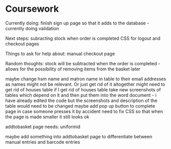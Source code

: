 # Coursework



Currently doing:
finish sign up page so that it adds to the database - currently doing validation


Next steps:
subracting stock when order is completed
CSS for logout and checkout pages


Things to ask for help about:
manual checkout page


Random thoughts:
stock will be subtracted when the order is completed - allows for the possibility of removing items from the basket later

maybe change hsm name and matron name in table to their email addresses as names might not be relevant. Or just get rid of it altogether
might need to get rid of houses table
if I get rid of houses table take new screenshots of tables which depend on it and then put them into the word document - i have already edited the code but the screenshots and description of the table would need to be changed
maybe add pop up button to complete page in case someone presses it by accident
need to fix CSS so that when the page is made smaller it still looks ok



addtobasket page needs:
uniformid

maybe add something into addtobasket page to differentiate between manual entries and barcode entries